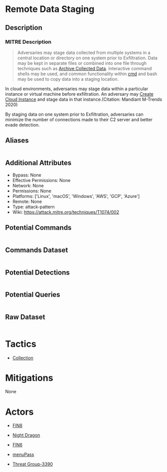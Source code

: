
# Remote Data Staging

## Description

### MITRE Description

> Adversaries may stage data collected from multiple systems in a central location or directory on one system prior to Exfiltration. Data may be kept in separate files or combined into one file through techniques such as [Archive Collected Data](https://attack.mitre.org/techniques/T1560). Interactive command shells may be used, and common functionality within [cmd](https://attack.mitre.org/software/S0106) and bash may be used to copy data into a staging location.

In cloud environments, adversaries may stage data within a particular instance or virtual machine before exfiltration. An adversary may [Create Cloud Instance](https://attack.mitre.org/techniques/T1578/002) and stage data in that instance.(Citation: Mandiant M-Trends 2020)

By staging data on one system prior to Exfiltration, adversaries can minimize the number of connections made to their C2 server and better evade detection.

## Aliases

```

```

## Additional Attributes

* Bypass: None
* Effective Permissions: None
* Network: None
* Permissions: None
* Platforms: ['Linux', 'macOS', 'Windows', 'AWS', 'GCP', 'Azure']
* Remote: None
* Type: attack-pattern
* Wiki: https://attack.mitre.org/techniques/T1074/002

## Potential Commands

```

```

## Commands Dataset

```

```

## Potential Detections

```json

```

## Potential Queries

```json

```

## Raw Dataset

```json

```

# Tactics


* [Collection](../tactics/Collection.md)


# Mitigations

None

# Actors


* [FIN8](../actors/FIN8.md)

* [Night Dragon](../actors/Night-Dragon.md)
    
* [FIN6](../actors/FIN6.md)
    
* [menuPass](../actors/menuPass.md)
    
* [Threat Group-3390](../actors/Threat-Group-3390.md)
    
